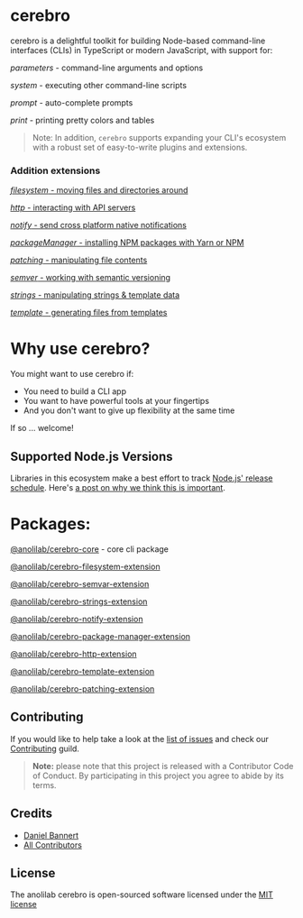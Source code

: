# cerebro

cerebro is a delightful toolkit for building Node-based command-line interfaces (CLIs) in TypeScript or modern JavaScript, with support for:

*parameters* - command-line arguments and options

*system* - executing other command-line scripts

*prompt* - auto-complete prompts

*print* - printing pretty colors and tables

> Note: In addition, `cerebro` supports expanding your CLI's ecosystem with a robust set of easy-to-write plugins and extensions.

### Addition extensions

[*filesystem* - moving files and directories around](./packages/cerebro-filesystem-extension)

[*http* - interacting with API servers](./packages/cerebro-http-extension)

[*notify* - send cross platform native notifications](./packages/cerebro-notify-extension)

[*packageManager* - installing NPM packages with Yarn or NPM](./packages/cerebro-package-manager-extension)

[*patching* - manipulating file contents](./packages/cerebro-patching-extension)

[*semver* - working with semantic versioning](./packages/cerebro-semvar-extension)

[*strings* - manipulating strings & template data](./packages/cerebro-strings-extension)

[*template* - generating files from templates](./packages/cerebro-template-extension)

# Why use cerebro?

You might want to use cerebro if:

* You need to build a CLI app
* You want to have powerful tools at your fingertips
* And you don't want to give up flexibility at the same time

If so ... welcome!

## Supported Node.js Versions

Libraries in this ecosystem make a best effort to track
[Node.js' release schedule](https://nodejs.org/en/about/releases/). Here's [a
post on why we think this is important](https://medium.com/the-node-js-collection/maintainers-should-consider-following-node-js-release-schedule-ab08ed4de71a).

# Packages:

[@anolilab/cerebro-core](./packages/cerebro-core) - core cli package

[@anolilab/cerebro-filesystem-extension](./packages/cerebro-filesystem-extension)

[@anolilab/cerebro-semvar-extension](./packages/cerebro-semvar-extension)

[@anolilab/cerebro-strings-extension](./packages/cerebro-strings-extension)

[@anolilab/cerebro-notify-extension](./packages/cerebro-notify-extension)

[@anolilab/cerebro-package-manager-extension](./packages/cerebro-package-manager-extension)

[@anolilab/cerebro-http-extension](./packages/cerebro-http-extension)

[@anolilab/cerebro-template-extension](./packages/cerebro-template-extension)

[@anolilab/cerebro-patching-extension](./packages/cerebro-patching-extension)

Contributing
------------

If you would like to help take a look at the [list of issues](https://github.com/anolilab/cerebro/issues) and check our [Contributing](.github/CONTRIBUTING.md) guild.

> **Note:** please note that this project is released with a Contributor Code of Conduct. By participating in this project you agree to abide by its terms.

Credits
-------------

- [Daniel Bannert](https://github.com/prisis)
- [All Contributors](https://github.com/anolilab/cerebro/graphs/contributors)

License
-------------

The anolilab cerebro is open-sourced software licensed under the [MIT license](https://opensource.org/licenses/MIT)
